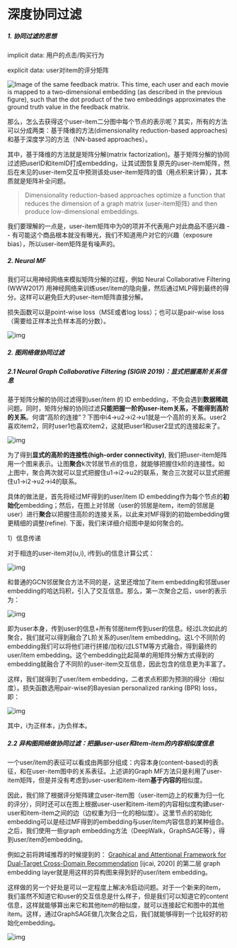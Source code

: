 # 深度协同过滤

##### 1. 协同过滤的思想



implicit data: 用户的点击/购买行为

explicit data: user对item的评分矩阵

![Image of the same feedback matrix. This time, each user and each movie is mapped to a two-dimensional embedding (as described in the previous figure), such that the dot product of the two embeddings approximates the ground truth value in the feedback matrix.](https://developers.google.com/machine-learning/recommendation/images/2Dmatrix.svg)

那么，怎么去获得这个user-item二分图中每个节点的表示呢？其实，所有的方法可以分成两类：基于降维的方法(dimensionality reduction-based approaches)和基于深度学习的方法（NN-based approaches）。

其中，基于降维的方法就是矩阵分解(matrix factorization)。基于矩阵分解的协同过滤把userID和itemID打成embedding，让其试图恢复原先的user-item矩阵，然后在未见的user-item交互中预测该处user-item矩阵的值（用点积来计算），其本质就是矩阵补全问题。

> Dimensionality reduction-based approaches optimize a function that reduces the dimension of a graph matrix (user-item矩阵) and then produce low-dimensional embeddings.

我们要理解的一点是，user-item矩阵中为0的项并不代表用户对此商品不感兴趣 -- 有可能这个商品根本就没有曝光，我们不知道用户对它的兴趣（exposure bias），所以user-item矩阵是有噪声的。

##### 2. Neural MF

我们可以用神经网络来模拟矩阵分解的过程，例如 Neural Collaborative Filtering (WWW2017) 用神经网络来训练user/item的隐向量，然后通过MLP得到最终的得分。这样可以避免巨大的user-item矩阵直接分解。

损失函数可以是point-wise loss（MSE或者log loss）；也可以是pair-wise loss（需要给正样本比负样本高的分数）。

![img](https://pica.zhimg.com/80/v2-20283d39f57a56ed5a6e91dd350d7e91_1440w.png)

##### 2. 图网络做协同过滤

##### 2.1 Neural Graph Collaborative Filtering (SIGIR 2019)：显式把握高阶关系信息

基于矩阵分解的协同过滤得到user/item 的 ID embedding，不免会遇到**数据稀疏**问题。同时，矩阵分解的协同过滤**只能把握一阶的user-item关系，不能得到高阶的关系**。何谓“高阶的连接”？下图中i4->u2->i2->u1就是一个高阶的关系。user2喜欢item2，同时user1也喜欢item2，这就把user1和user2显式的连接起来了。

![img](https://pic1.zhimg.com/80/v2-feffda0f5a3525b285c700cfd6f66d0c_1440w.png)

为了得到**显式的高阶的连接性(high-order connectivity)**, 我们把user-item矩阵用一个图来表示。让图**聚合**k次邻居节点的信息，就能够把握住k阶的连接性。如上图中，聚合两次就可以显式把握住u1->i2->u2的联系，聚合三次就可以显式把握住u1->i2->u2->i4的联系。

具体的做法是，首先将经过MF得到的user/item ID embedding作为每个节点的**初始化**embedding；然后，在图上对邻居（user的邻居是item，item的邻居是user）进行**聚合**以把握住高阶的连接关系，以此来对MF得到的初始embedding做更精细的调整(refine). 下面，我们来详细介绍图中是如何聚合的。

1）信息传递

对于相连的user-item对(u,i), i传到u的信息计算公式：

![img](https://pic3.zhimg.com/80/v2-f89133cc1f642cd880c95fd438cf05c9_1440w.jpeg)

和普通的GCN邻居聚合方法不同的是，这里还增加了item embedding和邻居user embedding的哈达玛积，引入了交互信息。那么，第一次聚合之后，user的表示为：

![img](https://pic2.zhimg.com/80/v2-b727f0391bdbda5c056aeed942276f75_1440w.png)

即为user本身，传到user的信息+所有邻居item传到user的信息。经过L次如此的聚合，我们就可以得到融合了L阶关系的user/item embedding。这L个不同阶的embedding我们可以将他们进行拼接/加权/过LSTM等方式融合，得到最终的user/item embedding。这个embedding比起简单的用矩阵分解方式得到的embedding就融合了不同阶的user-item交互信息，因此包含的信息更为丰富了。

这样，我们就得到了user/item embedding，二者求点积即为预测的得分（相似度）。损失函数选用pair-wise的Bayesian personalized ranking (BPR) loss，即：

![img](https://pic3.zhimg.com/80/v2-3ecec4de701beadbb5ca95590b774048_1440w.png)

其中，i为正样本，j为负样本。

##### 2.2 异构图网络做协同过滤：把握user-user和item-item的内容相似度信息

一个user/item的表征可以看成由两部分组成：内容本身(content-based)的表征，和在user-item图中的关系表征。上述讲的Graph MF方法只是利用了user-item矩阵，但是并没有考虑到user-user和item-item**基于内容的**相似度。

因此，我们除了根据评分矩阵建立user-item图（user-item边上的权重为归一化的评分），同时还可以在图上根据user-user和item-item的内容相似度构建user-user和item-item之间的边（边权重为归一化的相似度）。这里节点的初始化embedding可以是经过MF得到的embedding与user/item内容信息的某种组合。之后，我们使用一些graph embedding方法（DeepWalk，GraphSAGE等），得到user/item的embedding。

例如之前将跨域推荐的时候提到的： [Graphical and Attentional Framework for Dual-Target Cross-Domain Recommendation](https://link.zhihu.com/?target=https%3A//www.ijcai.org/proceedings/2020/0415.pdf) [ijcai, 2020] 的第二层 graph embedding layer就是用这样的异构图来得到好的user/item embedding。

这样做的另一个好处是可以一定程度上解决冷启动问题。对于一个新来的item，我们虽然不知道它和user的交互信息是什么样子，但是我们可以知道它的content信息，这样就能够算出来它和其他item的相似度，就可以连接起它和图中的其他item。这样，通过GraphSAGE做几次聚合之后，我们就能够得到一个比较好的初始化embedding。

![img](https://pic4.zhimg.com/80/v2-e2bc71135409dadff199ffa8a27f364b_1440w.jpg)